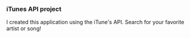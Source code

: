 
<h3>iTunes API project </h3>

<p>I created this application using the iTune's API.  Search for your favorite artist or song! </p>
